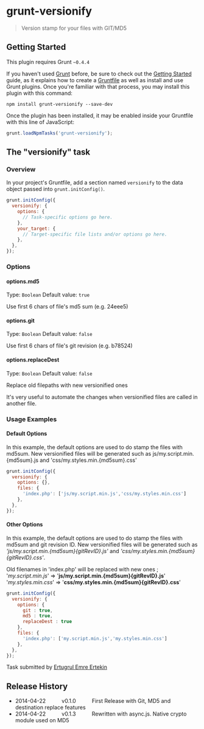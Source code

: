 # grunt-versionify

> Version stamp for your files with GIT/MD5

## Getting Started
This plugin requires Grunt `~0.4.4`

If you haven't used [Grunt](http://gruntjs.com/) before, be sure to check out the [Getting Started](http://gruntjs.com/getting-started) guide, as it explains how to create a [Gruntfile](http://gruntjs.com/sample-gruntfile) as well as install and use Grunt plugins. Once you're familiar with that process, you may install this plugin with this command:

```shell
npm install grunt-versionify --save-dev
```

Once the plugin has been installed, it may be enabled inside your Gruntfile with this line of JavaScript:

```js
grunt.loadNpmTasks('grunt-versionify');
```

## The "versionify" task

### Overview
In your project's Gruntfile, add a section named `versionify` to the data object passed into `grunt.initConfig()`.

```js
grunt.initConfig({
  versionify: {
    options: {
      // Task-specific options go here.
    },
    your_target: {
      // Target-specific file lists and/or options go here.
    },
  },
});
```

### Options

#### options.md5
Type: `Boolean`
Default value: `true`

Use first 6 chars of file's md5 sum (e.g. 24eee5)

#### options.git
Type: `Boolean`
Default value: `false`

Use first 6 chars of file's git revision (e.g. b78524)

#### options.replaceDest
Type: `Boolean`
Default value: `false`

Replace old filepaths with new versionified ones

It's very useful to automate the changes when versionified files are called in another file.

### Usage Examples

#### Default Options
In this example, the default options are used to do stamp the files with md5sum. New versionified files will be generated such as js/my.script.min.{md5sum}.js and 'css/my.styles.min.{md5sum}.css'

```js
grunt.initConfig({
  versionify: {
    options: {},
    files: {
      'index.php': ['js/my.script.min.js','css/my.styles.min.css']
    },
  },
});
```

#### Other Options
In this example, the default options are used to do stamp the files with md5sum and git revision ID. New versionified files will be generated such as _'js/my.script.min.{md5sum}{gitRevID}.js'_ and _'css/my.styles.min.{md5sum}{gitRevID}.css'_. 

Old filenames in 'index.php' will be replaced with new ones ;
  '_my.script.min.js_' => '**js/my.script.min.{md5sum}{gitRevID}.js**'  
  '_my.styles.min.css_' => '**css/my.styles.min.{md5sum}{gitRevID}.css**'

```js
grunt.initConfig({
  versionify: {
    options: {
      git : true,
      md5 : true,
      replaceDest : true
    },
    files: {
      'index.php': ['my.script.min.js','my.styles.min.css']
    },
  },
});
```

Task submitted by [Ertugrul Emre Ertekin](http://github.com/eeertekin)

## Release History
* 2014-04-22   v0.1.0   First Release with Git, MD5 and destination replace features
* 2014-04-22   v0.1.3   Rewritten with async.js. Native crypto module used on MD5
